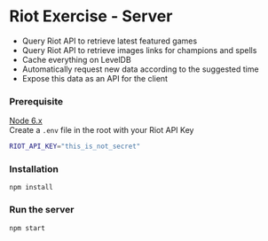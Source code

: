 # Riot Exercise - Server
- Query Riot API to retrieve latest featured games
- Query Riot API to retrieve images links for champions and spells
- Cache everything on LevelDB
- Automatically request new data according to the suggested time
- Expose this data as an API for the client

### Prerequisite
[Node 6.x](https://nodejs.org/en/)  
Create a `.env` file in the root with your Riot API Key 
```bash
RIOT_API_KEY="this_is_not_secret"
```

### Installation
`npm install`

### Run the server
`npm start`
